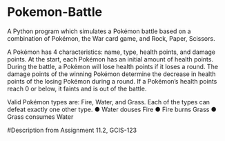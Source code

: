 # Pokemon-Battle
A Python program which simulates a Pokémon battle based on a combination of Pokémon, the War card game, and Rock, Paper, Scissors.

A Pokémon has 4 characteristics: name, type, health points, and damage points.  At the start,
each Pokémon has an initial amount of health points.  During the battle, a Pokémon will lose
health points if it loses a round.  The damage points of the winning Pokémon determine the
decrease in health points of the losing Pokémon during a round.  If a Pokémon’s health points
reach 0 or below, it faints and is out of the battle.

Valid Pokémon types are: Fire, Water, and Grass.  Each of the types can defeat exactly one
other type.
  ● Water douses Fire
  ● Fire burns Grass
  ● Grass consumes Water
  
#Description from Assignment 11.2, GCIS-123
